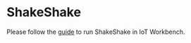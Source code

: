 # ShakeShake

Please follow the [guide](https://github.com/IoTDevEnvExamples/ShakeShake/blob/master/Device/guide.md) to run ShakeShake in IoT Workbench.